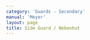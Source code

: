 ```yaml
---
category: 'Guards - Secondary'
manual: 'Meyer'
layout: page
title: Side Guard / Nebenhut
---
```


<link rel="import" href="/bower_components/polymer/polymer.html">
<link rel="import" href="shared-styles.html">

<dom-module id="{{ page.url | split:'/' | last | remove: '.html' }}-element">
  <template>
    <style include="shared-styles">
      :host {
        display: block;

        padding: 10px;
      }
    </style>

    <div class="card">

      <h1>{{ page.title }}</h1>
      <blockquote><p>In this guard, position yourself thus: stand with your left foot forward, hold your sword by your right side, with the point toward the ground, so that the pommel stands upwards, and the short edge toward you.</p></blockquote>

      <p>This guard is not illustrated however it may be very similar to Fiore's Boar's Tooth.</p>

      <img class="card-image" src="/manuals/meyer/images/guards/fiore-boars-tooth-illustration.png">

    </div>
  </template>

  <script>
    Polymer({
      is: '{{ page.url | split:'/' | last | remove: '.html' }}-element',
    });
  </script>
</dom-module>
